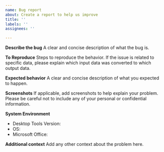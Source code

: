 ```yaml
---
name: Bug report
about: Create a report to help us improve
title: ''
labels: ''
assignees: ''

---
```


**Describe the bug**
A clear and concise description of what the bug is.

**To Reproduce**
Steps to reproduce the behavior. If the issue is related to specific data, please explain which input data was converted to which output data.

**Expected behavior**
A clear and concise description of what you expected to happen.

**Screenshots**
If applicable, add screenshots to help explain your problem. Please be careful not to include any of your personal or confidential information.

**System Environment**
 - Desktop Tools Version:
 - OS: 
 - Microsoft Office:

**Additional context**
Add any other context about the problem here.
